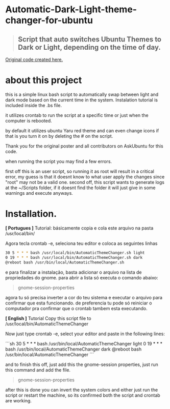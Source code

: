 # Automatic-Dark-Light-theme-changer-for-ubuntu
>## Script that auto switches Ubuntu Themes to Dark or Light, depending on the time of day.

[Original code created here.](https://askubuntu.com/questions/1234742/automatic-light-dark-mode/1491373#1491373)

# about this project

this is a simple linux bash script to automatically swap between light and dark mode based on the current time in the system. Instalation tutorial is included inside the .bs file.

it utilizes crontab to run the script at a specific time or just when the computer is rebooted.

by default it utilizes ubuntu Yaru red theme and can even change icons if that is you turn it on by deleting the # on the script.

Thank you for the original poster and all contributors on AskUbuntu for this code.

when running the script you may find a few errors.

first off this is an user script, so running it as root will result in a critical error, my guess is that it doesnt know to what user apply the changes since "root" may not be a valid one.
second off, this script wants to generate logs at the ~/Scripts folder, if it doesnt find the folder it will just give in some warnings and execute anyways.

# Installation.

 **[ Portugues ]** Tutorial: básicamente copia e cola este arquivo na pasta /usr/local/bin/
 
 Agora tecla crontab -e, seleciona teu editor e coloca as seguintes linhas

```sh
30 5 * * * bash /usr/local/bin/AutomaticThemeChanger.sh light
0 19 * * * bash /usr/local/bin/AutomaticThemeChanger.sh dark
@reboot bash /usr/bin/local/AutomaticThemeChanger.sh
```
e para finalizar a instalação, basta adicionar o arquivo na lista de propriedades do gnome.
para abrir a lista só executa o comando abaixo:
> gnome-session-properties

 agora tu só precisa inverter a cor do teu sistema e executar o arquivo para confirmar que esta funcionando.
 de preferencia tu pode só reiniciar o computador pra confirmar que o crontab tambem esta executando.


**[ English ]** Tutorial
Copy this script file to /usr/local/bin/AutomaticThemeChanger

Now just type crontab -e, select your editor and paste in the following lines:

´´´sh
30 5 * * * bash /usr/bin/local/AutomaticThemeChanger light
0 19 * * * bash /usr/bin/local/AutomaticThemeChanger dark
@reboot bash /usr/bin/local/AutomaticThemeChanger
´´´

and to finish this off, just add this the gnome-session properties, just run this command and add the file.
> gnome-session-properties

after this is done you can invert the system colors and either just run the script
or restart the machine, so its confirmed both the script and crontab are working.
